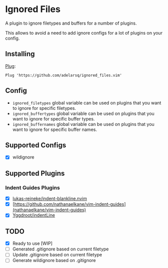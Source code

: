# Ignored Files

A plugin to ignore filetypes and buffers for a number of plugins.

This allows to avoid a need to add ignore configs for a lot of plugins on your config.

## Installing

[Plug](https://github.com/junegunn/vim-plug):

```vim
Plug 'https://github.com/adelarsq/ignored_files.vim'
```

## Config

- `ignored_filetypes` global variable can be used on plugins that you want to ignore for specific filetypes.
- `ignored_buffertypes` global variable can be used on plugins that you want to ignore for specific buffer types.
- `ignored_buffernames` global variable can be used on plugins that you want to ignore for specific buffer names.

## Supported Configs

- [x] wildignore

## Supported Plugins

### Indent Guides Plugins

- [x] [lukas-reineke/indent-blankline.nvim](https://github.com/lukas-reineke/indent-blankline.nvim)
- [x] [https://github.com/nathanaelkane/vim-indent-guides](nathanaelkane/vim-indent-guides)
- [x] [Yggdroot/indentLine](https://github.com/Yggdroot/indentLine)

## TODO

- [x] Ready to use [WIP]
- [ ] Generated .gitignore based on current filetype
- [ ] Update .gitignore based on current filetype
- [ ] Generate wildignore based on .gitignore

